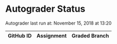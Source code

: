 # Autograder Status
Autograder last run at: November 15, 2018 at 13:20

| GitHub ID | Assignment | Graded Branch |
|-----------|------------|---------------|
